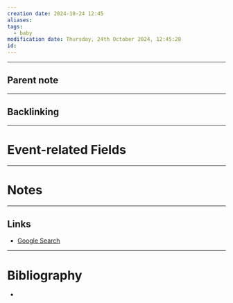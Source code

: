 ```yaml
---
creation date: 2024-10-24 12:45
aliases: 
tags:
  - baby
modification date: Thursday, 24th October 2024, 12:45:28
id:
---
```

---

## Parent note
---
## Backlinking


---
# Event-related Fields


---
# Notes


---
## Links
- [Google Search](https://www.google.com/search?q=Event-related+Fields)

---
# Bibliography
+ 